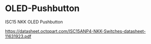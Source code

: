 # OLED-Pushbutton
ISC15 NKK OLED Pushbutton

https://datasheet.octopart.com/ISC15ANP4-NKK-Switches-datasheet-11631923.pdf
